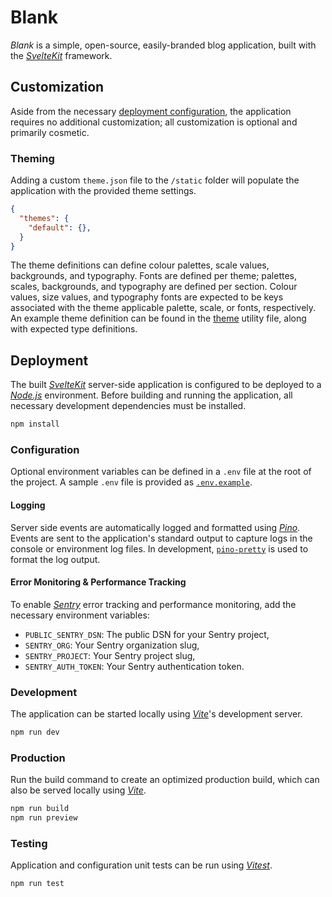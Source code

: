 # Blank
*Blank* is a simple, open-source, easily-branded blog application, built with
the [*SvelteKit*](https://kit.svelte.dev/docs/kit) framework.

## Customization
Aside from the necessary [deployment configuration](#configuration), the
application requires no additional customization; all customization is optional
and primarily cosmetic.

### Theming
Adding a custom `theme.json` file to the `/static` folder will populate the
application with the provided theme settings.
```json
{
  "themes": {
    "default": {},
  }
}
```

The theme definitions can define colour palettes, scale values, backgrounds, and
typography. Fonts are defined per theme; palettes, scales, backgrounds, and
typography are defined per section. Colour values, size values, and typography
fonts are expected to be keys associated with the theme applicable palette,
scale, or fonts, respectively. An example theme definition can be found in the
[theme](src/lib/utils/theme.ts) utility file, along with expected type
definitions.

## Deployment
The built [*SvelteKit*](https://kit.svelte.dev/docs/kit) server-side application
is configured to be deployed to a [*Node.js*](https://nodejs.org/) environment.
Before building and running the application, all necessary development
dependencies must be installed.
```bash
npm install
```

### Configuration
Optional environment variables can be defined in a `.env` file at the root of
the project. A sample `.env` file is provided as [`.env.example`](.env.example).

#### Logging
Server side events are automatically logged and formatted using
[*Pino*](https://getpino.io/). Events are sent to the application's standard
output to capture logs in the console or environment log files. In development,
[`pino-pretty`](https://github.com/pinojs/pino-pretty) is used to format the log
output.

#### Error Monitoring & Performance Tracking
To enable [*Sentry*](https://docs.sentry.io/platforms/javascript/guides/svelte/)
error tracking and performance monitoring, add the necessary environment
variables:
- `PUBLIC_SENTRY_DSN`: The public DSN for your Sentry project,
- `SENTRY_ORG`: Your Sentry organization slug,
- `SENTRY_PROJECT`: Your Sentry project slug,
- `SENTRY_AUTH_TOKEN`: Your Sentry authentication token.

### Development
The application can be started locally using [*Vite*](https://vitejs.dev/)'s
development server.
```bash
npm run dev
```

### Production
Run the build command to create an optimized production build, which can also
be served locally using [*Vite*](https://vitejs.dev/).
```bash
npm run build
npm run preview
```

### Testing
Application and configuration unit tests can be run using
[*Vitest*](https://vitest.dev/).
```bash
npm run test
```
